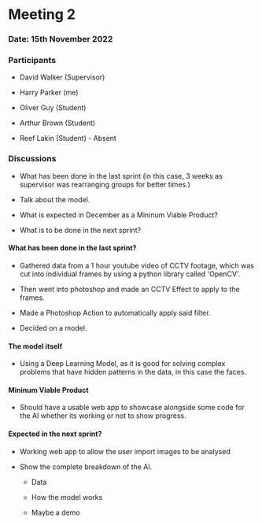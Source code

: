 # Meeting 2

### Date: 15th November 2022

### Participants

- David Walker (Supervisor)

- Harry Parker (me)

- Oliver Guy (Student)

- Arthur Brown (Student)

- Reef Lakin (Student) - Absent

### Discussions

- What has been done in the last sprint (in this case, 3 weeks as supervisor was rearranging groups for better times.)

- Talk about the model.

- What is expected in December as a Mininum Viable Product?

- What is to be done in the next sprint?



#### What has been done in the last sprint?

- Gathered data from a 1 hour youtube video of CCTV footage, which was cut into individual frames by using a python library called 'OpenCV'.

- Then went into photoshop and made an CCTV Effect to apply to the frames.

- Made a Photoshop Action to automatically apply said filter.

- Decided on a model.

#### 

#### The model itself

- Using a Deep Learning Model, as it is good for solving complex problems that have hidden patterns in the data, in this case the faces.

#### 

#### Mininum Viable Product

- Should have a usable web app to showcase alongside some code for the AI whether its working or not to show progress. 

#### 

#### Expected in the next sprint?

- Working web app to allow the user import images to be analysed

- Show the complete breakdown of the AI. 
  
  - Data
  
  - How the model works
  
  - Maybe a demo
